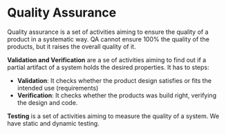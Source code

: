 # Quality Assurance

Quality assurance is a set of activities aiming to ensure the quality of a product in a systematic way. QA cannot ensure 100% the quality of the products, but it raises the overall quality of it.

**Validation and Verification** are a se of activities aiming to find out if a partial artifact of a system holds the desired properties. It has to steps:

- **Validation**: It checks whether the product design satisfies or fits the intended use (requirements)
- **Verification**: It checks whether the products was build right, verifying the  design and code. 

**Testing** is a set of activities aiming to measure the quality of a system. We have static and dynamic testing.



